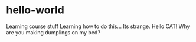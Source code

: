 # hello-world
Learning course stuff
Learning how to do this... Its strange. Hello CAT! Why are you making dumplings on my bed?
